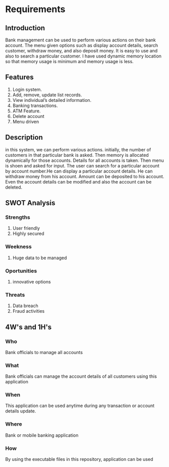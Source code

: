 
# Requirements

## Introduction
Bank management can be used to perform various actions on their bank account. The menu given options such as display account details, search customer, withdraw money, and also deposit money. It is easy to use and also to search a particular customer. I have used dynamic memory location so that memory usage is minimum and memory usage is less.

## Features
1. Login system.
2. Add, remove, update list records.
3. View individual’s detailed information.
4. Banking transactions.
5. ATM Feature.
6. Delete account
7. Menu driven

## Description
in this system, we can perform various actions. initially, the number of customers in that particular bank is asked. Then memory is allocated dynamically for those accounts. Details for all accounts is taken. Then menu is shoen and asked for input. The user can search for a particular account by account number.He can display a particular account details. He can withdraw money from his account. Amount can be deposited to his account. Even the account details can be modified and also the account can be deleted.

## SWOT Analysis
### Strengths
1. User friendly
2. Highly secured
### Weekness
1. Huge data to be managed
### Oportunities
1. innovative options
### Threats
1. Data breach
2. Fraud activities

## 4W's and 1H's
### Who
Bank officials to manage all accounts
### What 
Bank officials can manage the account details of all customers using this application
### When
This application can be used anytime during any transaction or account details update.
### Where
Bank or mobile banking application
### How
By using the executable files in this repository, application can be used

